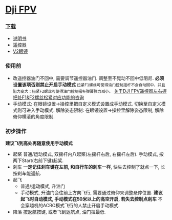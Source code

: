 # [Dji FPV](https://www.dji.com/cn/dji-fpv)

### [下载](https://www.dji.com/cn/downloads/products/dji-fpv)

* [说明书](assets/DJI_FPV_User_Manual_CHS.pdf)
* [遥控器](assets/DJI_FPV_Remote_Controller_2_User_Guide.pdf)
* [V2眼镜](assets/DJI_FPV_Goggles_V2_User_Guide.pdf)

### 使用前
* 改遥控器油门不回中, 需要调节遥控器油门. 调整至不晃动不回中低阻尼. **必须设置该项否则禁止开启手动模式**
  ```扭紧F1螺丝可使得油门控制摇杆不会自动回中，并且阻力变大；扭紧F2螺丝可使得油门控制摇杆弹簧弹力减小。```
  [关于DJI FPV遥控器左右握把处F1&F2螺丝松紧对应功能的咨询](https://bbs.dji.com/thread-264250-1-1.html)
* 手动模式: 在眼镜设置->操控里把自定义模式设置成手动模式. 切换至自定义模式则可进入手动模式.
  解除姿态限制: 在眼镜设置->操控里解除姿态限制, 解除俯仰横滚的角度限制.


### 初步操作
**建议飞到高处再随意使用手动模式**
* 起桨
  普通/运动模式, 双摇杆内八起桨(左摇杆右后, 右摇杆左后).
  手动模式, 按两下Start(右前下键)起桨.
* 刹车
  **一定记住刹车键在左前, 和自行车的刹车一样**, 快失去控制了就点一下, 长按刹车能返航.
* 起飞
  * 普通/运动模式, 升油门
  * 手动模式, 升油门会往前上方向飞行, 需要通过俯仰来调整悬停位置. **建议起飞时自动模式, 手动模式在50米以上的高空开启, 若失去控制点刹车** 不会穿越机的ACRO模式飞行的人禁止开启手动模式.
* 降落
  按返航按键, 或者飞到返航点, 油门拉最低.